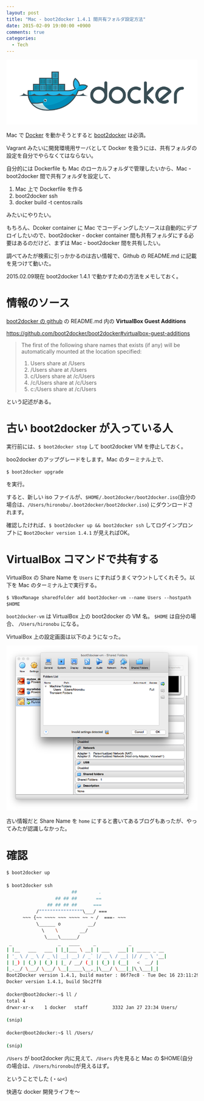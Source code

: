 ```yaml
---
layout: post
title: "Mac - boot2docker 1.4.1 間共有フォルダ設定方法"
date: 2015-02-09 19:00:00 +0900
comments: true
categories: 
  - Tech
---
```

![docker](/images/2015/02/20150209-docker.png)

Mac で [Docker][] を動かそうとすると [boot2docker][] は必須。

Vagrant みたいに開発環境用サーバとして Docker を扱うには、共有フォルダの設定を自分でやらなくてはならない。

自分的には Dockerfile も Mac のローカルフォルダで管理したいから、Mac - boot2docker 間で共有フォルダを設定して、

1. Mac 上で Dockerfile を作る
1. boot2docker ssh
1. docker build -t centos:rails

みたいにやりたい。

もちろん、Dcoker container に Mac でコーディングしたソースは自動的にデプロイしたいので、boot2docker - docker container 間も共有フォルダにする必要はあるのだけど、まずは Mac - boot2docker 間を共有したい。

調べてみたが検索に引っかかるのは古い情報で、Github の README.md に記載を見つけて動いた。

2015.02.09現在 boot2docker 1.4.1 で動かすための方法をメモしておく。

# 情報のソース

[boot2docker の github](https://github.com/boot2docker/boot2docker) の README.md 内の **VirtualBox Guest Additions**

https://github.com/boot2docker/boot2docker#virtualbox-guest-additions

> The first of the following share names that exists (if any) will be automatically mounted at the location specified:
>
> 1. Users share at /Users
> 1. /Users share at /Users
> 1. c/Users share at /c/Users
> 1. /c/Users share at /c/Users
> 1. c:/Users share at /c/Users

という記述がある。

<!-- more -->

# 古い boot2docker が入っている人

実行前には、`$ boot2docker stop` して boot2docker VM を停止しておく。

boo2docker のアップグレードをします。Mac のターミナル上で、

`$ boot2docker upgrade`

を実行。

すると、新しい iso ファイルが、`$HOME/.boot2docker/boot2docker.iso`(自分の場合は、`/Users/hironobu/.boot2docker/boot2docker.iso`) にダウンロードされます。

確認したければ、`$ boot2docker up && boot2docker ssh` してログインプロンプトに `Boot2Docker version 1.4.1` が見えればOK。

# VirtualBox コマンドで共有する

VirtualBox の Share Name を `Users` にすればうまくマウントしてくれそう。以下を Mac のターミナル上で実行する。

`
$ VBoxManage sharedfolder add boot2docker-vm --name Users --hostpath $HOME
`

`boot2docker-vm` は VirtualBox 上の boot2docker の VM 名。
`$HOME` は自分の場合、 `/Users/hironobu` になる。

VirtualBox 上の設定画面は以下のようになった。

![VirualBox screen shot](/images/2015/02/20150209-ScreenShot.png)

古い情報だと Share Name を `home` にすると書いてあるブログもあったが、やってみたが認識しなかった。

# 確認

```bash
$ boot2docker up

$ boot2docker ssh
                        ##        .
                  ## ## ##       ==
               ## ## ## ##      ===
           /""""""""""""""""\___/ ===
      ~~~ {~~ ~~~~ ~~~ ~~~~ ~~ ~ /  ===- ~~~
           \______ o          __/
             \    \        __/
              \____\______/
 _                 _   ____     _            _
| |__   ___   ___ | |_|___ \ __| | ___   ___| | _____ _ __
| '_ \ / _ \ / _ \| __| __) / _` |/ _ \ / __| |/ / _ \ '__|
| |_) | (_) | (_) | |_ / __/ (_| | (_) | (__|   <  __/ |
|_.__/ \___/ \___/ \__|_____\__,_|\___/ \___|_|\_\___|_|
Boot2Docker version 1.4.1, build master : 86f7ec8 - Tue Dec 16 23:11:29 UTC 2014
Docker version 1.4.1, build 5bc2ff8

docker@boot2docker:~$ ll /
total 4
drwxr-xr-x    1 docker   staff         3332 Jan 27 23:34 Users/

(snip)

docker@boot2docker:~$ ll /Users/

(snip)
```

`/Users` が boot2docker 内に見えて、`/Users` 内を見ると Mac の $HOME(自分の場合は、`/Users/hironobu`)が見えるはず。




ということでした (・ω<)

快適な docker 開発ライフを〜


 [Docker]: https://www.docker.com/
 [boot2docker]: http://boot2docker.io/